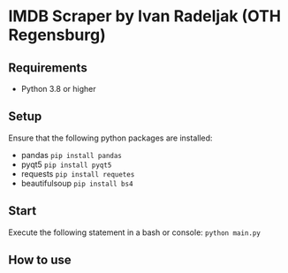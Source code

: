 # IMDB Scraper by Ivan Radeljak (OTH Regensburg)

## Requirements

- Python 3.8 or higher

## Setup

Ensure that the following python packages are installed:

- pandas ```pip install pandas```
- pyqt5 ```pip install pyqt5```
- requests ```pip install requetes```
- beautifulsoup ```pip install bs4```

## Start

Execute the following statement in a bash or console:
```python main.py```

## How to use

